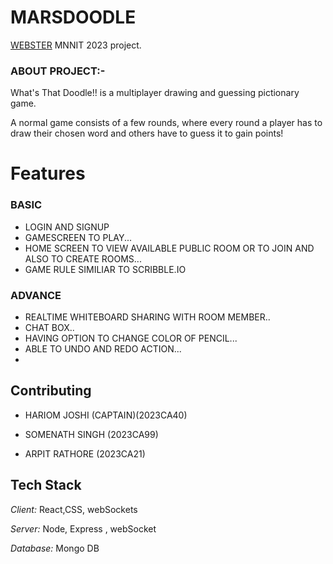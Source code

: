# MARSDOODLE
[WEBSTER](https://sac.mnnit.ac.in/codesangam)  MNNIT 2023 project.


### ABOUT PROJECT:-
What's That Doodle!! is a multiplayer drawing and guessing pictionary game.

A normal game consists of a few rounds, where every round a player has to draw their chosen word and others have to guess it to gain points!
# Features
### BASIC
- LOGIN AND SIGNUP 
- GAMESCREEN TO PLAY...
- HOME SCREEN TO VIEW AVAILABLE PUBLIC ROOM OR TO JOIN AND ALSO TO CREATE ROOMS...
-  GAME RULE SIMILIAR TO SCRIBBLE.IO

### ADVANCE 
- REALTIME WHITEBOARD SHARING WITH ROOM MEMBER..
- CHAT BOX..
- HAVING OPTION TO CHANGE COLOR OF PENCIL...
- ABLE TO UNDO AND REDO ACTION...
-


## Contributing

- HARIOM JOSHI (CAPTAIN)(2023CA40)

- SOMENATH SINGH (2023CA99)

- ARPIT RATHORE (2023CA21) 

## Tech Stack

*Client:* React,CSS, webSockets

*Server:* Node, Express , webSocket

*Database:* Mongo DB
